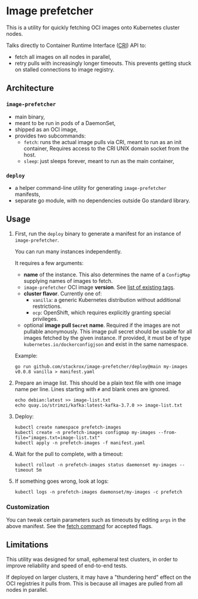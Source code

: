 # Image prefetcher

This is a utility for quickly fetching OCI images onto Kubernetes cluster nodes.

Talks directly to Container Runtime Interface ([CRI](https://kubernetes.io/docs/concepts/architecture/cri/)) API to:
- fetch all images on all nodes in parallel,
- retry pulls with increasingly longer timeouts. This prevents getting stuck on stalled connections to image registry.

## Architecture

### `image-prefetcher`

- main binary,
- meant to be run in pods of a DaemonSet,
- shipped as an OCI image,
- provides two subcommands:
  - `fetch`: runs the actual image pulls via CRI, meant to run as an init container,
    Requires access to the CRI UNIX domain socket from the host.
  - `sleep`: just sleeps forever, meant to run as the main container,

### `deploy`

- a helper command-line utility for generating `image-prefetcher` manifests,
- separate go module, with no dependencies outside Go standard library.

## Usage

1. First, run the `deploy` binary to generate a manifest for an instance of `image-prefetcher`.

   You can run many instances independently.

   It requires a few arguments:
   - **name** of the instance.
     This also determines the name of a `ConfigMap` supplying names of images to fetch.
   - `image-prefetcher` OCI image **version**. See [list of existing tags](https://quay.io/repository/mowsiany/image-prefetcher?tab=tags).
   - **cluster flavor**. Currently one of:
     - `vanilla`: a generic Kubernetes distribution without additional restrictions.
     - `ocp`: OpenShift, which requires explicitly granting special privileges.
   - optional **image pull `Secret` name**. Required if the images are not pullable anonymously.
     This image pull secret should be usable for all images fetched by the given instance.
     If provided, it must be of type `kubernetes.io/dockerconfigjson` and exist in the same namespace.

   Example:

   ```
   go run github.com/stackrox/image-prefetcher/deploy@main my-images v0.0.8 vanilla > manifest.yaml
   ```

2. Prepare an image list. This should be a plain text file with one image name per line.
   Lines starting with `#` and blank ones are ignored.
   ```
   echo debian:latest >> image-list.txt
   echo quay.io/strimzi/kafka:latest-kafka-3.7.0 >> image-list.txt
   ```

3. Deploy:
   ```
   kubectl create namespace prefetch-images
   kubectl create -n prefetch-images configmap my-images --from-file="images.txt=image-list.txt"
   kubectl apply -n prefetch-images -f manifest.yaml
   ```

4. Wait for the pull to complete, with a timeout:
   ```
   kubectl rollout -n prefetch-images status daemonset my-images --timeout 5m
   ```

5. If something goes wrong, look at logs:
   ```
   kubectl logs -n prefetch-images daemonset/my-images -c prefetch
   ```

### Customization

You can tweak certain parameters such as timeouts by editing `args` in the above manifest.
See the [fetch command](./cmd/fetch.go) for accepted flags.

## Limitations

This utility was designed for small, ephemeral test clusters, in order to improve reliability and speed of end-to-end tests.

If deployed on larger clusters, it may have a "thundering herd" effect on the OCI registries it pulls from.
This is because all images are pulled from all nodes in parallel.
